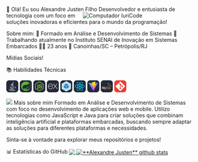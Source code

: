 👋 Olá! Eu sou Alexandre Justen Filho
<img src="https://media3.giphy.com/media/H7f5ZGjvKXBaLbBigO/giphy.gif?cid=6c09b9528ekllss258ot0jsbul2j3ons9l8waa5p9e2auag1&rid=giphy.gif&ct=s" width="300px" align="right" alt="Computador IuriCode"/>
Desenvolvedor e entusiasta de tecnologia com um foco em soluções inovadoras e eficientes para o mundo da programação!

Sobre mim:
🔭 Formado em Análise e Desenvolvimento de Sistemas
💼 Trabalhando atualmente no Instituto SENAI de Inovação em Sistemas Embarcados
🐱‍👤 23 anos
📍 Canoinhas/SC – Petrópolis/RJ

Mídias Sociais!


📚 Habilidades Técnicas
<p align="left"> <img height="32" src="https://github.com/tandpfun/skill-icons/blob/main/icons/Java-Dark.svg" alt="Java"/> <img height="32" src="https://github.com/tandpfun/skill-icons/blob/main/icons/Spring-Dark.svg" alt="Spring"/> <img height="32" src="https://github.com/tandpfun/skill-icons/blob/main/icons/NodeJS-Dark.svg" alt="Node"/> <img height="32" src="https://github.com/tandpfun/skill-icons/blob/main/icons/ExpressJS-Dark.svg" alt="Express"/> <img height="32" src="https://github.com/tandpfun/skill-icons/blob/main/icons/Webpack-Dark.svg" alt="Webpack"/> <img height="32" src="https://github.com/tandpfun/skill-icons/blob/main/icons/React-Dark.svg" alt="React"/> <img height="32" src="https://github.com/tandpfun/skill-icons/blob/main/icons/Vite-Dark.svg" alt="Vite"/> <img height="32" src="https://github.com/tandpfun/skill-icons/blob/main/icons/MySQL-Dark.svg" alt="MySQL"/> <img height="32" src="https://github.com/tandpfun/skill-icons/blob/main/icons/Git.svg" alt="Git"/> </p>
<img width="45" src="https://raw.github.com/elizarov/elizarov/master/about.png"> Mais sobre mim
Formado em Análise e Desenvolvimento de Sistemas com foco no desenvolvimento de aplicações web e mobile. Utilizo tecnologias como JavaScript e Java para criar soluções que combinam inteligência artificial e plataformas embarcadas, buscando sempre adaptar as soluções para diferentes plataformas e necessidades.

Sinta-se à vontade para explorar meus repositórios e projetos!

📊 Estatísticas do GitHub
<a href="https://github.com/AlexandreJusten"> <img align="center" src="https://github-readme-stats.vercel.app/api/top-langs/?username=alexandrejusten&theme=tokyonight&hide_langs_below=1" /> </a> <a href="https://github.com/AlexandreJusten"> <img align="center" src="https://github-readme-stats.vercel.app/api?username=alexandrejusten&show_icons=true&theme=tokyonight&line_height=27" alt="**Alexandre Justen** github stats"/> </a>
